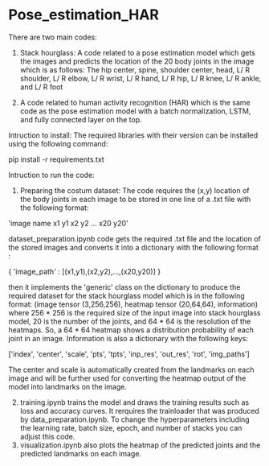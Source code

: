# Pose_estimation_HAR
There are two main codes:

1) Stack hourglass: A code related to a pose estimation model which gets the images and predicts the location of the 20 body joints in the image which is as follows:
The hip center, spine, shoulder center, head, L/ R shoulder, L/ R elbow, L/ R wrist, L/ R hand, L/ R hip, L/ R knee, L/ R ankle, and L/ R foot

2) A code related to human activity recognition (HAR) which is the same code as the pose estimation model with a batch normalization, LSTM, and fully connected layer on the top.

Intruction to install: The required libraries with their version can be installed using the following command:

pip install -r requirements.txt

Intruction to run the code:

1) Preparing the costum dataset: The code requires the (x,y) location of the body joints in each image to be stored in one line of a .txt file with the following format:
 
'image name x1 y1 x2 y2 ... x20 y20'

dataset_preparation.ipynb code gets the required .txt file and the location of the stored images and converts it into a dictionary with the following format : 

{ 'image_path' : [(x1,y1),(x2,y2),...,(x20,y20)] }

then it implements the 'generic' class on the dictionary to produce the required dataset for the stack hourglass model which is in the following format:
(image tensor (3,256,256), heatmap tensor (20,64,64), information)
where 256 * 256 is the required size of the input image into stack hourglass model, 20 is the number of the joints, and 64 * 64 is the resolution of the heatmaps. So, a 64 * 64 heatmap shows a distribution probability of each joint in an image. Information is also a dictionary with the following keys:

['index', 'center', 'scale', 'pts', 'tpts', 'inp_res', 'out_res', 'rot', 'img_paths']

The center and scale is automatically created from the landmarks on each image and will be further used for converting the heatmap output of the model into landmarks on the image.

2) training.ipynb trains the model and draws the training results such as loss and accuracy curves. It rerquires the trainloader that was produced by data_preparation.ipynb. To change the hyperparameters including the learning rate, batch size, epoch, and number of stacks you can adjust this code.
3) visualization.ipynb also plots the heatmap of the predicted joints and the predicted landmarks on each image. 
